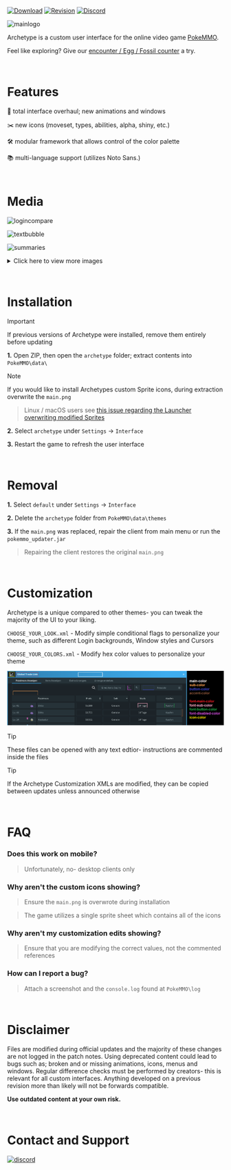 [![Download](https://img.shields.io/badge/%F0%9F%93%82-%20?style=flat&label=Download&color=blue)](https://github.com/ssjshields/archetype/archive/refs/heads/main.zip)
[![Revision](https://img.shields.io/badge/26211-%20?style=flat&label=PokeMMO%20Revision&link=https%3A%2F%2Fpokemmo.com%2Fen%2Fdownloads%2F&color=blue)](https://pokemmo.com/en/downloads/)
[![Discord](https://img.shields.io/discord/743352385262583858?style=flat&label=Discord&color=5865F2)](https://discord.com/invite/rYg7ntqQRY)

![mainlogo](https://forums.pokemmo.com/uploads/monthly_2023_03/68747470733a2f2f63646e2e646973636f72646170702e636f6d2f6174746163686d656e74732f3839343133303935373538-53033353331323539323031353432302f6172636865747970652e706e67.png.45a015b0cadb6a64986ea884f9a7e474.png)

Archetype is a custom user interface for the online video game [PokeMMO](https://pokemmo.com/).

Feel like exploring? Give our [encounter / Egg / Fossil counter](https://github.com/ssjshields/archetype-counter) a try.

&nbsp;
# Features
🌱 total interface overhaul; new animations and windows

✂️ new icons (moveset, types, abilities, alpha, shiny, etc.)

🛠️ modular framework that allows control of the color palette

📚 multi-language support (utilizes Noto Sans.)

&nbsp;
# Media

![logincompare](https://cdn.discordapp.com/attachments/1032300868491546654/1079600914719059968/juxtapose-gif.gif)

![textbubble](https://user-images.githubusercontent.com/88489119/221465604-27ff57bc-97d1-4e70-95f5-d80cc3a9dcc1.gif)

![summaries](https://user-images.githubusercontent.com/88489119/221465411-26f16a8e-2ef3-450c-82ce-48c31f0822fd.gif)
<details>
  <summary>Click here to view more images</summary>
&nbsp;

![serverselect](https://media.discordapp.net/attachments/1032300868491546654/1067707541892628511/image.png)

![characterselect](https://media.discordapp.net/attachments/1032300868491546654/1067707308785799268/char_select.png)

![prompts](https://user-images.githubusercontent.com/88489119/221712129-7e554d82-d17e-4e2f-a3e6-59e690ba09f5.gif)

![menu](https://media.discordapp.net/attachments/1032300868491546654/1067705151781097502/image.png)

![notifications](https://user-images.githubusercontent.com/88489119/221467006-e427b6b3-4f99-4e6d-939f-b399a660ed5b.gif)

![notifications2](https://user-images.githubusercontent.com/88489119/221467134-36f68bdd-bc4a-4ff3-af7d-aec8f9ba2565.png)

![chatexpand](https://media.discordapp.net/attachments/1032300868491546654/1067704459825778811/chat.png)

![chatbutton](https://media.discordapp.net/attachments/1032300868491546654/1067703371890442341/image.png)

![modularhotbar1](https://user-images.githubusercontent.com/88489119/221466511-54171452-20c6-4122-a8ce-8d023cfa5240.png)

![modularhotbar2](https://media.discordapp.net/attachments/1032300868491546654/1067703345789276191/image.png)

![partybar](https://user-images.githubusercontent.com/88489119/221469097-e86509b4-3664-496b-8a88-49b01c55f3d9.png)

![trainercard](https://media.discordapp.net/attachments/1032300868491546654/1067706152135172136/tc.png)

![inventory](https://media.discordapp.net/attachments/1032300868491546654/1067705413568569354/image.png)

![map](https://user-images.githubusercontent.com/88489119/221467163-8d464373-7bc2-4e9a-86a5-9a74c2f2c96d.png)

![berries](https://user-images.githubusercontent.com/88489119/221467213-80fc4999-6b76-4365-aa99-6fffbe012ac8.png)

![battlemain](https://user-images.githubusercontent.com/88489119/221467070-a44569da-592f-48b4-9739-b1bd69149605.png)

![hpbars](https://user-images.githubusercontent.com/88489119/221466807-7e2b3e9f-3087-48ed-86a2-83952eb7062b.gif)

![hpbars2](https://user-images.githubusercontent.com/88489119/221466810-8d9fefae-b838-4819-9dcd-4aa0a6eb55ff.gif)

![battlebag](https://user-images.githubusercontent.com/88489119/221467034-d31935b2-d865-4c37-8a22-3a3374a82885.png)

![battlebuttons](https://user-images.githubusercontent.com/88489119/221467269-a87e41ed-c055-4308-af08-c830cb48c4b3.png)

![battleswitch](https://user-images.githubusercontent.com/88489119/221467104-ac2aa32a-663f-4a37-b553-3f5714735d7a.png)

![battletext](https://user-images.githubusercontent.com/88489119/221467114-7d471f31-5bda-44bc-8b4d-b467143fb040.png)

</details>

&nbsp;
# Installation
> [!IMPORTANT]
If previous versions of Archetype were installed, remove them entirely before updating

**1.** Open ZIP, then open the `archetype` folder; extract contents into `PokeMMO\data\`

> [!NOTE]
If you would like to install Archetypes custom Sprite icons, during extraction overwrite the `main.png` 

> Linux / macOS users see [this issue regarding the Launcher overwriting modified Sprites](/../../issues/46)

**2.** Select `archetype` under `Settings` → `Interface`

**3.** Restart the game to refresh the user interface



&nbsp;
# Removal
**1.** Select `default` under `Settings` → `Interface`

**2.** Delete the `archetype` folder from  `PokeMMO\data\themes`

**3.** If the `main.png` was replaced, repair the client from main menu or run the `pokemmo_updater.jar`

> Repairing the client restores the original `main.png`

&nbsp;
# Customization
Archetype is a unique compared to other themes- you can tweak the majority of the UI to your liking.

`CHOOSE_YOUR_LOOK.xml` - Modify simple conditional flags to personalize your theme, such as different Login backgrounds, Window styles and Cursors

`CHOOSE_YOUR_COLORS.xml` - Modify hex color values to personalize your theme

![Color Guide](/themes/archetype/CHOOSE_YOUR_COLORS_GUIDE.png)

> [!TIP]
These files can be opened with any text edtior- instructions are commented inside the files

> [!TIP]
If the Archetype Customization XMLs are modified, they can be copied between updates unless announced otherwise





&nbsp;
# FAQ
### Does this work on mobile?
> Unfortunately, no- desktop clients only

### Why aren't the custom icons showing?
> Ensure the `main.png` is overwrote during installation

> The game utilizes a single sprite sheet which contains all of the icons

### Why aren't my customization edits showing?
> Ensure that you are modifying the correct values, not the commented references

### How can I report a bug?
> Attach a screenshot and the `console.log` found at `PokeMMO\log`

&nbsp;
# Disclaimer

Files are modified during official updates and the majority of these changes are not logged in the patch notes. Using deprecated content could lead to bugs such as; broken and or missing animations, icons, menus and windows. Regular difference checks must be performed by creators- this is relevant for all custom interfaces. Anything developed on a previous revision more than likely will not be forwards compatible.

**Use outdated content at your own risk.**

&nbsp;
# Contact and Support
[![discord](https://assets-global.website-files.com/6257adef93867e50d84d30e2/62594fddd654fc29fcc07359_cb48d2a8d4991281d7a6a95d2f58195e.svg)](https://discord.gg/rYg7ntqQRY)
